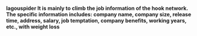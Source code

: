 #### lagouspider It is  mainly  to climb the job information of  the hook network. The specific information includes: company name, company size, release time, address, salary, job temptation, company benefits, working years, etc., with weight loss

